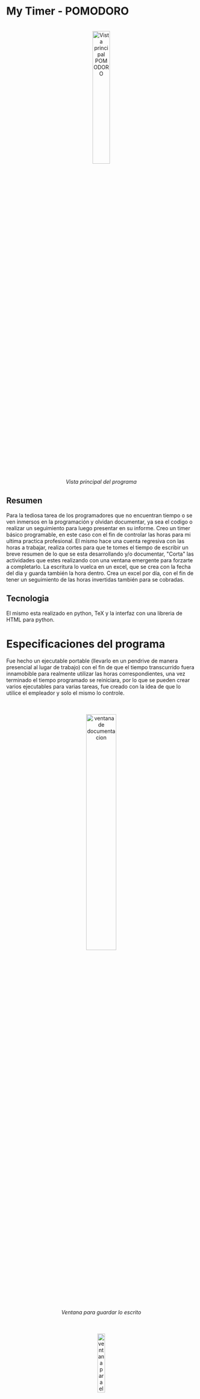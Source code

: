 <h1>My Timer - POMODORO</h1>
<br>
<div align="center">
 <img src="https://github.com/Ari-A-D/PomodoroTimerDocumentacion/assets/54744627/fd526be7-fcb5-4ea7-ab9c-253f80746c1d" alt="Vista principal POMODORO" width="30%">
 <p style="text-align: center;"><em>Vista principal del programa</em></p>
</div>



<h2>Resumen</h2>
<p>Para la tediosa tarea de los programadores que no encuentran tiempo o se ven inmersos en la programación y olvidan documentar, ya sea el codigo o realizar un seguimiento para luego presentar en su informe. Creo un timer básico programable, en este caso con el fin de controlar las horas para mi ultima practica profesional. El mismo
hace una cuenta regresiva con las horas a trabajar, realiza cortes para que te tomes el tiempo de escribir un breve resumen de lo que se esta desarrollando y/o documentar, "Corta" las actividades que estes realizando con una ventana emergente para forzarte a completarlo.
La escritura lo vuelca en un excel, que se crea con la fecha del dia y guarda también la hora dentro. Crea un excel por día, con el fin de tener un seguimiento de las horas invertidas también para se cobradas.</p>

<h2>Tecnologia</h2>
<p>El mismo esta realizado en python, TeX y la interfaz con una libreria de HTML para python.</p>

<h1>Especificaciones del programa</h1>
<p>Fue hecho un ejecutable portable (llevarlo en un pendrive de manera presencial al lugar de trabajo) con el fin de que el tiempo transcurrido fuera innamobible para realmente utilizar las horas correspondientes, una vez terminado el tiempo programado se reiniciara, por lo que se pueden crear varios ejecutables para varias tareas, fue creado con la idea de que lo utilice el empleador y solo el mismo lo controle.</p>  
<br><br>
<div align="center">
 <div>
    <img src="https://github.com/Ari-A-D/PomodoroTimerDocumentacion/assets/54744627/ffed3c34-9cf4-4ada-b36a-c933857e1744" alt="ventana de documentacion" width="40%">
    <p style="text-align: center;"><em>Ventana para guardar lo escrito</em></p>
 </div>
 <br> <br>
 <div>
    <img src="https://github.com/Ari-A-D/PomodoroTimerDocumentacion/assets/54744627/0d13d140-5d3a-4b63-8fc3-a20467441fc7" alt="ventana para elegir el modo" width="20%">
    <p style="text-align: center;"><em>Ventana para elegir el modo de trabajo</em></p>
 </div>
 <br> <br>
 <div>
    <img src="https://github.com/Ari-A-D/PomodoroTimerDocumentacion/assets/54744627/4bb443d2-2cea-4b45-87ae-b6d1903d27d2" alt="alerta de guardado exitoso" width="15%">
    <p style="text-align: center;"><em>Alerta de guardado exitoso</em></p>
 </div>
</div>

<br><br>

<h2>Funciones de los botones</h2>
<ul>
  <li>Iniciar: inicia el temporizador (cuenta regresiva del tiempo hacia atrás)</li>
  <li>Pausar: pausa el temporizador para que puedas realizar actividades no relacionadas con programar</li>
  <li>Detener: detiene el temporizador, si la ventana se cierra, cuando se vuelve a ejecutar el programa, el inicio será desde el momento que se detuvo, por lo que se seguiran computando las horas que se debe cumplir, si el programa esta en la computadora y esta se apaga, de todas maneras iniciara en el tiempo que se detuvo, el modo portable funciona del mismo modo</li><br><br>

<div align="center">
 <div>
    <img src="https://github.com/Ari-A-D/PomodoroTimerDocumentacion/assets/54744627/e002e8ff-29ba-4b5f-ad6b-99e5f21c23ad" alt="ventana funcion boton detener" width="30%">
    <p style="text-align: center;"><em>Apretar boton detener y cerrar</em></p>
 </div>
 <br> <br>
 <div>
    <img src="https://github.com/Ari-A-D/PomodoroTimerDocumentacion/assets/54744627/90b7ee4a-1200-41c9-8ea4-23c0b8143d73" alt="abrir nuevamente programa" width="30.3%">
    <p style="text-align: center;"><em>Volver a abrir para inciar el trabajo</em></p>
 </div>
</div>
</ul>
<br>

<h2>Funcion documentar</h2>
<ul>
  <li>Documenta cuando inicia el boton y luego mediante intervalos de tiempo programado</li>
  <li>Si se pausa solo se documentará cuando se inicia nuevamente y luego volverá a hacerlo por intervalos</li>
  <li>Cuando se detiene, también documenta cuando se da incio al temporizador y vuelve a cumplir la función de intervalos</li>
</ul>
<br>
<h2>Planilla de documentación</h2>
<p>Cuando se realiza el guardado de la documentación y/o escritura, una ventana emergente previa al alerta de "guardado exitoso" pregunta si esta en modo presencial o remoto. 
Una vez realizado el guardado, si es la primera vez que se inicia el temporizador en el día, creara un excel que tendrá como nombre la FECHA. Si se pausa o detiene, o simplemente se vuelve a iniciar por mero error, y el excel del día ya se creó, solo seguirá actualizando las filas de la planilla de ese día.<br>
El excel tiene 3 columnas, la primera que guarda la fecha y la hora, la segunda tiene el modo de trabajo que puede ser "presencial" o "remoto" y la tercera guarda la descripción de lo que ingreso en la ventana documentar. Los excel se pueden encontrar en la carpeta "bitácora" que se creo para contener los excels.</p>
<br><br>

<div align="center">
 <div>
    <img src="https://github.com/Ari-A-D/PomodoroTimerDocumentacion/assets/54744627/014d732f-c81c-4c78-9f78-8e6ae2e57689" alt="columnas excel" width="50%">
    <p style="text-align: center;"><em>Vista de como se arma el excel automáticamente</em></p>
 </div>
</div>


